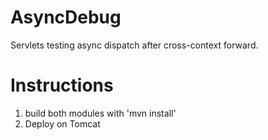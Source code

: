 # AsyncDebug
Servlets testing async dispatch after cross-context forward.

# Instructions

1. build both modules with 'mvn install'
2. Deploy on Tomcat

